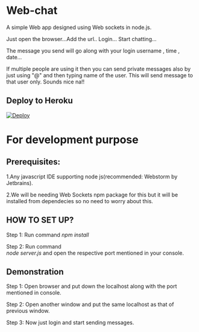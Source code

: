 # Web-chat

A simple Web app designed using Web sockets in node.js.

Just open the browser...Add the url.. Login... Start chatting...

The message you send will go along with your login username , time , date...

If multiple people are using it then you can send private messages also by just using  "@" and then typing name of the user. This will send message to that user only. Sounds nice na!!

## Deploy to Heroku

[![Deploy](https://www.herokucdn.com/deploy/button.svg)](https://heroku.com/deploy?template=https://github.com/Suesanz/Web-chat)

# For development purpose

## Prerequisites:

1.Any javascript IDE supporting node js(recommended: Webstorm by Jetbrains).

2.We will be needing Web Sockets npm package for this  but it will be installed from dependecies so no need to worry about this.

## HOW TO SET UP?

Step 1: Run command 
          *npm install* 

Step 2: Run command  
          *node server.js* 
          and open the respective port mentioned in your console.

## Demonstration

Step 1: Open browser and put down the localhost along with the port mentioned in console.

Step 2: Open another window and put the same localhost as that of previous window.

Step 3: Now just login and start sending messages.
